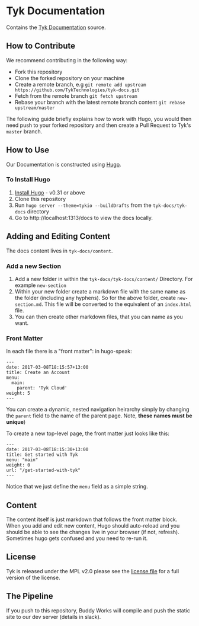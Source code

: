 # Tyk Documentation

Contains the [Tyk Documentation](https://tyk.io/docs/) source.

## How to Contribute

We recommend contributing in the following way:

* Fork this repository
* Clone the forked repository on your machine
* Create a remote branch, e.g `git remote add upstream https://github.com/TykTechnologies/tyk-docs.git`
* Fetch from the remote branch `git fetch upstream`
* Rebase your branch with the latest remote branch content `git rebase upstream/master`

The following guide briefly explains how to work with Hugo, you would then need push to your forked repository and then create a Pull Request to Tyk's `master` branch.

## How to Use

Our Documentation is constructed using [Hugo](http://gohugo.io/).

### To Install Hugo 

1. [Install Hugo](http://gohugo.io/getting-started/installing/) - v0.31 or above
2. Clone this repository 
3. Run `hugo server --theme=tykio --buildDrafts` from the `tyk-docs/tyk-docs` directory
4. Go to  http://localhost:1313/docs to view the docs locally.


## Adding and Editing Content

The docs content lives in `tyk-docs/content`.

### Add a new Section

1. Add a new folder in within the `tyk-docs/tyk-docs/content/` Directory. For example `new-section`
2. Within your new folder create a markdown file with the same name as the folder (including any hyphens). So for the above folder, create `new-section.md`. This file will be converted to the equivalent of an `index.html` file.
3. You can then create other markdown files, that you can name as you want.

### Front Matter

In each file there is a "front matter": in hugo-speak:

```
---
date: 2017-03-08T18:15:57+13:00
title: Create an Account
menu:
  main:
    parent: 'Tyk Cloud'
weight: 5
---
```

You can create a dynamic, nested navigation heirarchy simply by changing the `parent` field to the name of the parent page. Note, **these names must be unique**)

To create a new top-level page, the front matter just looks like this:

```
--- 
date: 2017-03-08T18:15:30+13:00
title: Get started with Tyk
menu: "main"
weight: 0
url: "/get-started-with-tyk"
---
```

Notice that we just define the `menu` field as a simple string. 

## Content

The content itself is just markdown that follows the front matter block. When you add and edit new content, Hugo should auto-reload and you should be able to see the changes live in your browser (if not, refresh). Sometimes hugo gets confused and you need to re-run it.

## License

Tyk is released under the MPL v2.0 please see the [license file](LICENSE.md) for a full version of the license.

## The Pipeline

If you push to this repository, Buddy Works will compile and push the static site to our dev server (details in slack).
